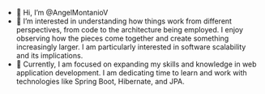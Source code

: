 - 👋 Hi, I’m @AngelMontanioV
- 👀 I’m interested in understanding how things work from different perspectives, from code to the architecture being employed. I enjoy observing how the pieces come together and create something increasingly larger. I am particularly interested in software scalability and its implications.
- 🌱 Currently, I am focused on expanding my skills and knowledge in web application development. I am dedicating time to learn and work with technologies like Spring Boot, Hibernate, and JPA.

<!---
AngelMontanioV/AngelMontanioV is a ✨ special ✨ repository because its `README.md` (this file) appears on your GitHub profile.
You can click the Preview link to take a look at your changes.
--->
